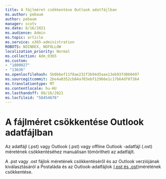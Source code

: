 ```yaml
---
title: A fájlméret csökkentése Outlook adatfájlban
ms.author: pebaum
author: pebaum
manager: scotv
ms.date: 8/16/2021
ms.audience: Admin
ms.topic: article
ms.service: o365-administration
ROBOTS: NOINDEX, NOFOLLOW
localization_priority: Normal
ms.collection: Adm_O365
ms.custom:
- "1800027"
- "13636"
ms.openlocfilehash: 5b0b6ef11f8ae232f3b94d5aae13eb93fd060497
ms.sourcegitcommit: 2be4a0352cb84a703ebf12966e1c17b64df07364
ms.translationtype: MT
ms.contentlocale: hu-HU
ms.lasthandoff: 08/16/2021
ms.locfileid: "58454676"
---
```

# <a name="reduce-the-size-of-your-outlook-data-file"></a>A fájlméret csökkentése Outlook adatfájlban

Az adatfájl (.pst) vagy Outlook (.pst) vagy offline Outlook -adatfájl (.ost) méretének csökkentéséhez manuálisan tömörítheti az adatfájlt. 

A .pst vagy .ost fájlok méretének csökkentéséről és az Outlook verziójának kiválasztásáról a Postaláda és az Outlook-adatfájlok [(.pst és .ost)](https://support.microsoft.com/office/reduce-the-size-of-your-mailbox-and-outlook-data-files-pst-and-ost-e4c6a4f1-d39c-47dc-a4fa-abe96dc8c7ef)méretének csökkentése.